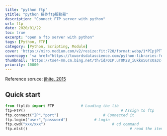 ```yaml
---
title: "python ftp"
ytitle: "python 操作ftp服務器"
description: "Connect FTP server with python"
url: ftp
date: 2020/01/22
toc: true
excerpt: "open a ftp server with python"
tags: [Python, FTP]
category: [Python, Scripting, Module]
cover: 'https://miro.medium.com/v2/resize:fit:720/format:webp/1*PIpjPTlcrDyXLl2fDv34bA.png'
covercopy: '<a href="https://towardsdatascience.com/python-libraries-for-natural-language-processing-be0e5a35dd64">© Claire D. Costa</a>'
thumbnail: 'https://tse4-mm.cn.bing.net/th/id/OIP.uTOM2B_iUkko5GTxOa3c-wAAAA'
priority: 10000
---
```



Reference soruce: [jihite, 2015](https://www.cnblogs.com/kaituorensheng/p/4480512.html)

## Quick start

```python
from ftplib import FTP            # Loading the lib
ftp=FTP()       									# Assign to ftp
ftp.connect("IP","port")					# Connected it
ftp.login("user","password")			# Login
ftp.cwd("xxx/xxx")								# cd command
ftp.nlst()												# read the items in directory as list
```

